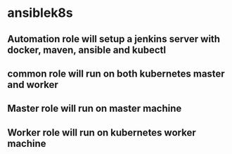 # ansiblek8s
## Automation role will setup a jenkins server with docker, maven, ansible and kubectl
## common role will run on  both kubernetes master and worker
## Master role will run on master machine
## Worker role will run on kubernetes worker machine
